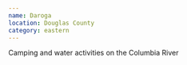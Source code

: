 ```yaml
---
name: Daroga
location: Douglas County
category: eastern
---
```


Camping and water activities on the Columbia River
